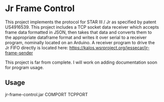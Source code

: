 # Jr Frame Control

This project implements the protocol for STAR III / Jr as specified by patent US4916539. This project includes a TCP socket data receiver which accepts frame data formatted in JSON, then takes that data and converts them to the appropriate dataframe format and writes it over serial to a receiver program, nominally located on an Arduino. A receiver program to drive the Jr FIFO directly is located here: https://kalos.wsrproject.org/jessecar/jr-frame-sender

This project is far from complete. I will work on adding documentation soon for program usage. 

## Usage

jr-frame-control.jar COMPORT TCPPORT